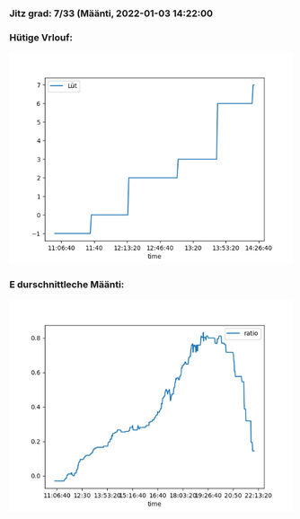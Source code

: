 ### Jitz grad: 7/33 (Määnti, 2022-01-03 14:22:00

### Hütige Vrlouf:
![Graph](Today.png)

### E durschnittleche Määnti:
![Graph](Määnti.png)